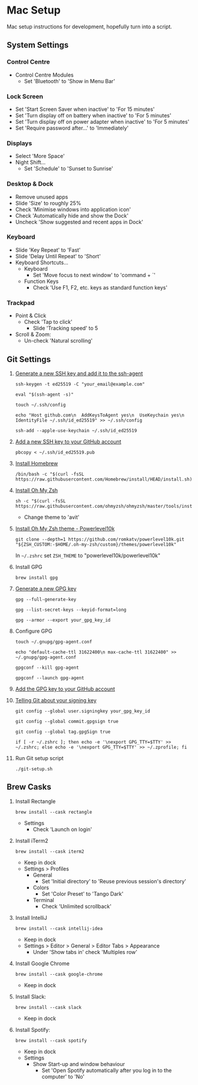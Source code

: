 Mac Setup
=========

Mac setup instructions for development, hopefully turn into a script.

System Settings
---------------

### Control Centre
- Control Centre Modules
  - Set 'Bluetooth' to 'Show in Menu Bar'

### Lock Screen
- Set 'Start Screen Saver when inactive' to 'For 15 minutes'
- Set 'Turn display off on battery when inactive' to 'For 5 minutes'
- Set 'Turn display off on power adapter when inactive' to 'For 5 minutes' 
- Set 'Require password after...' to 'Immediately' 

### Displays
- Select 'More Space'
- Night Shift...
  - Set 'Schedule' to 'Sunset to Sunrise'

### Desktop & Dock
- Remove unused apps
- Slide 'Size' to roughly 25%
- Check 'Minimise windows into application icon'
- Check 'Automatically hide and show the Dock'
- Uncheck 'Show suggested and recent apps in Dock'

### Keyboard
- Slide 'Key Repeat' to 'Fast'
- Slide 'Delay Until Repeat' to 'Short'
- Keyboard Shortcuts...
  - Keyboard
    - Set 'Move focus to next window' to 'command + `'
  - Function Keys
    - Check 'Use F1, F2, etc. keys as standard function keys'

### Trackpad
- Point & Click
  - Check 'Tap to click'
    - Slide 'Tracking speed' to 5
- Scroll & Zoom:
  - Un-check 'Natural scrolling'

Git Settings
------------

1. [Generate a new SSH key and add it to the ssh-agent](https://docs.github.com/en/authentication/connecting-to-github-with-ssh/generating-a-new-ssh-key-and-adding-it-to-the-ssh-agent)
    ```shell
    ssh-keygen -t ed25519 -C "your_email@example.com"

    eval "$(ssh-agent -s)"

    touch ~/.ssh/config

    echo "Host github.com\n  AddKeysToAgent yes\n  UseKeychain yes\n  IdentityFile ~/.ssh/id_ed25519" >> ~/.ssh/config

    ssh-add --apple-use-keychain ~/.ssh/id_ed25519
    ```

2. [Add a new SSH key to your GitHub account](https://docs.github.com/en/authentication/connecting-to-github-with-ssh/adding-a-new-ssh-key-to-your-github-account)
    ```shell
    pbcopy < ~/.ssh/id_ed25519.pub
    ```

3. [Install Homebrew](https://brew.sh/)
    ```shell
    /bin/bash -c "$(curl -fsSL https://raw.githubusercontent.com/Homebrew/install/HEAD/install.sh)"
    ```

4. [Install Oh My Zsh](https://ohmyz.sh/#install)
    ```shell
    sh -c "$(curl -fsSL https://raw.githubusercontent.com/ohmyzsh/ohmyzsh/master/tools/install.sh)"
    ```
    - Change theme to 'avit'

5. [Install Oh My Zsh theme - Powerlevel10k](https://github.com/romkatv/powerlevel10k?#oh-my-zsh)
    ```shell
    git clone --depth=1 https://github.com/romkatv/powerlevel10k.git "${ZSH_CUSTOM:-$HOME/.oh-my-zsh/custom}/themes/powerlevel10k"
    ```
   In `~/.zshrc` set `ZSH_THEME` to "powerlevel10k/powerlevel10k"

6. Install GPG
    ```shell
    brew install gpg
    ```

7. [Generate a new GPG key](https://docs.github.com/en/authentication/managing-commit-signature-verification/generating-a-new-gpg-key)
    ```shell
    gpg --full-generate-key

    gpg --list-secret-keys --keyid-format=long

    gpg --armor --export your_gpg_key_id
    ```

8. Configure GPG
    ```shell
    touch ~/.gnupg/gpg-agent.conf

    echo "default-cache-ttl 31622400\n max-cache-ttl 31622400" >> ~/.gnupg/gpg-agent.conf

    gpgconf --kill gpg-agent

    gpgconf --launch gpg-agent
    ```

9. [Add the GPG key to your GitHub account](https://docs.github.com/en/authentication/managing-commit-signature-verification/adding-a-gpg-key-to-your-github-account)

10. [Telling Git about your signing key](https://docs.github.com/en/authentication/managing-commit-signature-verification/telling-git-about-your-signing-key)
    ```shell
    git config --global user.signingkey your_gpg_key_id

    git config --global commit.gpgsign true

    git config --global tag.gpgSign true

    if [ -r ~/.zshrc ]; then echo -e '\nexport GPG_TTY=$TTY' >> ~/.zshrc; else echo -e '\nexport GPG_TTY=$TTY' >> ~/.zprofile; fi
    ```

11. Run Git setup script
    ```shell
    ./git-setup.sh
    ```

Brew Casks
----------

1. Install Rectangle
    ```shell
    brew install --cask rectangle
    ```
   - Settings
     - Check 'Launch on login'

2. Install iTerm2
    ```shell
    brew install --cask iterm2
    ```
    - Keep in dock
    - Settings > Profiles
      - General
        - Set 'Initial directory' to 'Reuse previous session's directory'
      - Colors
        - Set 'Color Preset' to 'Tango Dark'
      - Terminal
        - Check 'Unlimited scrollback'

3. Install IntelliJ
    ```shell
    brew install --cask intellij-idea
    ```
   - Keep in dock
   - Settings > Editor > General > Editor Tabs > Appearance
     - Under 'Show tabs in' check 'Multiples row'

4. Install Google Chrome
    ```shell
    brew install --cask google-chrome
    ```
    - Keep in dock

5. Install Slack:
    ```shell
    brew install --cask slack
    ```
    - Keep in dock

6. Install Spotify:
    ```shell
    brew install --cask spotify
    ```
    - Keep in dock
    - Settings
      - Show Start-up and window behaviour
        - Set 'Open Spotify automatically after you log in to the computer' to 'No'
